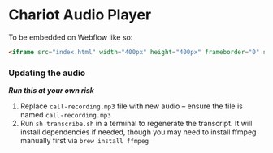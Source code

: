 # Chariot Audio Player

To be embedded on Webflow like so:

```html
<iframe src="index.html" width="400px" height="400px" frameborder="0" scrolling="no"></iframe>
```

### Updating the audio

_**Run this at your own risk**_

1. Replace `call-recording.mp3` file with new audio – ensure the file is named `call-recording.mp3`
2. Run `sh transcribe.sh` in a terminal to regenerate the transcript. It will install dependencies if needed, though you may need to install ffmpeg manually first via `brew install ffmpeg`